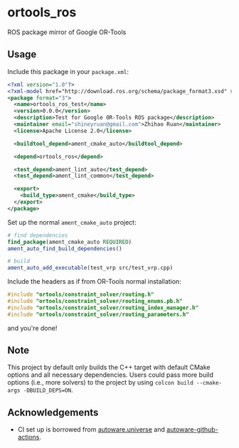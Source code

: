 # ortools_ros

ROS package mirror of Google OR-Tools

## Usage

Include this package in your `package.xml`:

```xml
<?xml version="1.0"?>
<?xml-model href="http://download.ros.org/schema/package_format3.xsd" schematypens="http://www.w3.org/2001/XMLSchema"?>
<package format="3">
  <name>ortools_ros_test</name>
  <version>0.0.0</version>
  <description>Test for Google OR-Tools ROS package</description>
  <maintainer email="shineyruan@gmail.com">Zhihao Ruan</maintainer>
  <license>Apache License 2.0</license>

  <buildtool_depend>ament_cmake_auto</buildtool_depend>

  <depend>ortools_ros</depend>

  <test_depend>ament_lint_auto</test_depend>
  <test_depend>ament_lint_common</test_depend>

  <export>
    <build_type>ament_cmake</build_type>
  </export>
</package>
```

Set up the normal `ament_cmake_auto` project:

```cmake
# find dependencies
find_package(ament_cmake_auto REQUIRED)
ament_auto_find_build_dependencies()

# build
ament_auto_add_executable(test_vrp src/test_vrp.cpp)
```

Include the headers as if from OR-Tools normal installation:

```c++
#include "ortools/constraint_solver/routing.h"
#include "ortools/constraint_solver/routing_enums.pb.h"
#include "ortools/constraint_solver/routing_index_manager.h"
#include "ortools/constraint_solver/routing_parameters.h"
```

and you're done!

## Note

This project by default only builds the C++ target with default CMake options and all necessary dependencies. Users could pass more build options (i.e., more solvers) to the project by using `colcon build --cmake-args -DBUILD_DEPS=ON`.

## Acknowledgements

- CI set up is borrowed from [autoware.universe](https://github.com/autowarefoundation/autoware.universe) and [autoware-github-actions](https://github.com/autowarefoundation/autoware-github-actions).

